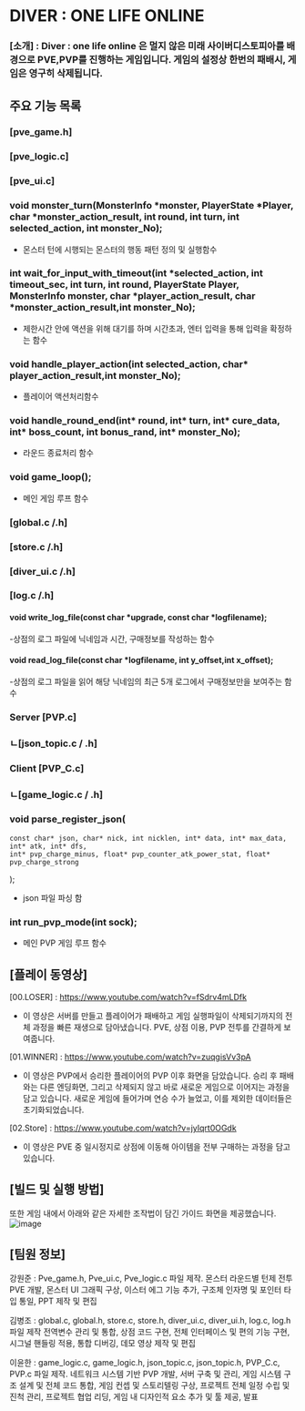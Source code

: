 # **DIVER : ONE LIFE ONLINE**

### [소개] : Diver : one life online 은 멀지 않은 미래 사이버디스토피아를 배경으로 PVE,PVP를 진행하는 게임입니다. 게임의 설정상 한번의 패배시, 게임은 영구히 삭제됩니다.

## 주요 기능 목록

### [pve_game.h]

### [pve_logic.c]

### [pve_ui.c]

### void monster_turn(MonsterInfo *monster, PlayerState *Player, char *monster_action_result, int round, int turn, int selected_action, int monster_No);
- 몬스터 턴에 시행되는 몬스터의 행동 패턴 정의 및 실행함수

### int wait_for_input_with_timeout(int *selected_action, int timeout_sec, int turn, int round, PlayerState Player, MonsterInfo monster, char *player_action_result, char *monster_action_result,int monster_No);
- 제한시간 안에 액션을 위해 대기를 하며 시간초과, 엔터 입력을 통해 입력을 확정하는 함수

### void handle_player_action(int selected_action, char* player_action_result,int monster_No);
- 플레이어 액션처리함수

### void handle_round_end(int* round, int* turn, int* cure_data, int* boss_count, int bonus_rand, int* monster_No);
- 라운드 종료처리 함수

### void game_loop();
- 메인 게임 루프 함수

### [global.c /.h]

### [store.c /.h]

### [diver_ui.c /.h]

### [log.c /.h]

#### void write_log_file(const char *upgrade, const char *logfilename);
-상점의 로그 파일에 닉네임과 시간, 구매정보를 작성하는 함수
#### void read_log_file(const char *logfilename, int y_offset,int x_offset);
-상점의 로그 파일을 읽어 해당 닉네임의 최근 5개 로그에서 구매정보만을 보여주는 함수 


### Server [PVP.c]
### ㄴ[json_topic.c / .h]

### Client [PVP_C.c]
### ㄴ[game_logic.c / .h]

### void parse_register_json(
    const char* json, char* nick, int nicklen, int* data, int* max_data, int* atk, int* dfs,
    int* pvp_charge_minus, float* pvp_counter_atk_power_stat, float* pvp_charge_strong
);
- json 파일 파싱 함

### int run_pvp_mode(int sock);
- 메인 PVP 게임 루프 함수


## [플레이 동영상]

[00.LOSER] : https://www.youtube.com/watch?v=fSdrv4mLDfk 

- 이 영상은 서버를 만들고 플레이어가 패배하고 게임 실행파일이 삭제되기까지의 전체 과정을 빠른 재생으로 담아냈습니다. 
PVE, 상점 이용, PVP 전투를 간결하게 보여줍니다.

[01.WINNER] : https://www.youtube.com/watch?v=zuqgisVv3pA
 - 이 영상은 PVP에서 승리한 플레이어의 PVP 이후 화면을 담았습니다. 
승리 후 패배와는 다른 엔딩화면, 그리고 삭제되지 않고 바로 새로운 게임으로 이어지는 과정을 담고 있습니다. 
새로운 게임에 들어가며 연승 수가 늘었고, 이를 제외한 데이터들은 초기화되었습니다.

[02.Store] : https://www.youtube.com/watch?v=jyIqrt0OGdk
- 이 영상은 PVE 중 일시정지로 상점에 이동해 아이템을 전부 구매하는 과정을 담고 있습니다.


 ## [빌드 및 실행 방법]

 또한 게임 내에서 아래와 같은 자세한 조작법이 담긴 가이드 화면을 제공했습니다.
 ![image](https://github.com/user-attachments/assets/3e4f3dcd-e9aa-4023-b1fe-6aa4105ecdc5)



 ## [팀원 정보]

 강원준 
:  Pve_game.h, Pve_ui.c, Pve_logic.c 파일 제작.
 몬스터 라운드별 턴제 전투 PVE 개발, 몬스터 UI 그래픽 구상, 이스터 에그 기능 추가, 구조체 인자명 및 포인터 타입 통일, PPT 제작 및 편집

김병조 
: global.c, global.h, store.c, store.h, diver_ui.c, diver_ui.h, log.c, log.h 파일 제작
 전역변수 관리 및 통합, 상점 코드 구현, 전체 인터페이스 및 편의 기능 구현, 시그널 핸들링 적용, 통합 디버깅, 
데모 영상 제작 및 편집

이윤한 
: game_logic.c, game_logic.h, json_topic.c, json_topic.h, PVP_C.c, PVP.c 파일 제작.
 네트워크 시스템 기반 PVP 개발, 서버 구축 및 관리, 게임 시스템 구조 설계 및 전체 코드 통합, 게임 컨셉 및 
스토리텔링 구상, 프로젝트 전체 일정 수립 및 진척 관리, 프로젝트 협업 리딩, 게임  내 디자인적 요소 추가 및 툴 제공, 발표
